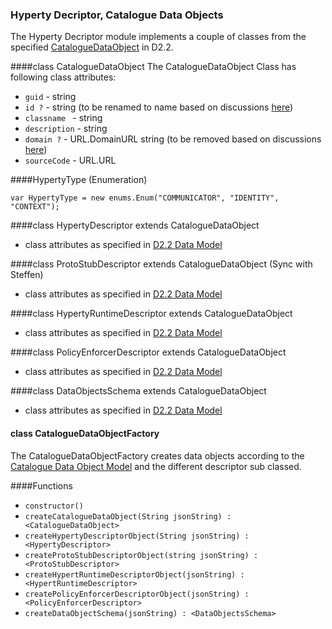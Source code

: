### Hyperty Decriptor, Catalogue Data Objects
The Hyperty Decriptor module implements a couple of classes from the specified [CatalogueDataObject](https://github.com/reTHINK-project/architecture/tree/master/docs/datamodel/hyperty-catalogue) in D2.2.

####class CatalogueDataObject
The CatalogueDataObject Class has following class attributes:
* ```guid``` - string
* ```id ?``` - string (to be renamed to name based on discussions [here](https://github.com/reTHINK-project/architecture/issues/64#issuecomment-152624482))
* ```classname ``` - string 
* ```description``` - string
* ```domain ?``` - URL.DomainURL string (to be removed based on discussions [here](https://github.com/reTHINK-project/architecture/issues/64#issuecomment-152624482))
* ```sourceCode``` - URL.URL


####HypertyType (Enumeration)
``` 
var HypertyType = new enums.Enum("COMMUNICATOR", "IDENTITY", "CONTEXT");
```

####class HypertyDescriptor extends CatalogueDataObject
* class attributes as specified in [D2.2 Data Model](https://github.com/reTHINK-project/architecture/tree/master/docs/datamodel/hyperty-catalogue)
 
####class ProtoStubDescriptor extends CatalogueDataObject (Sync with Steffen)
* class attributes as specified in [D2.2 Data Model](https://github.com/reTHINK-project/architecture/tree/master/docs/datamodel/hyperty-catalogue)

####class HypertyRuntimeDescriptor extends CatalogueDataObject
* class attributes as specified in [D2.2 Data Model](https://github.com/reTHINK-project/architecture/tree/master/docs/datamodel/hyperty-catalogue)

####class PolicyEnforcerDescriptor extends CatalogueDataObject
* class attributes as specified in [D2.2 Data Model](https://github.com/reTHINK-project/architecture/tree/master/docs/datamodel/hyperty-catalogue)

####class DataObjectsSchema extends CatalogueDataObject
* class attributes as specified in [D2.2 Data Model](https://github.com/reTHINK-project/architecture/tree/master/docs/datamodel/hyperty-catalogue)


#### class CatalogueDataObjectFactory
The CatalogueDataObjectFactory creates data objects according to the [Catalogue Data Object Model](https://github.com/reTHINK-project/architecture/tree/master/docs/datamodel/message) and the different descriptor sub classed. 

####Functions
* ```constructor()```
* ```createCatalogueDataObject(String jsonString) : <CatalogueDataObject> ```
* ```createHypertyDescriptorObject(String jsonString) : <HypertyDescriptor> ```
* ```createProtoStubDescriptorObject(string jsonString) : <ProtoStubDescriptor> ```
* ```createHypertRuntimeDescriptorObject(jsonString) : <HypertRuntimeDescriptor> ```
* ```createPolicyEnforcerDescriptorObject(jsonString) : <PolicyEnforcerDescriptor>```
* ```createDataObjectSchema(jsonString) : <DataObjectsSchema>```

